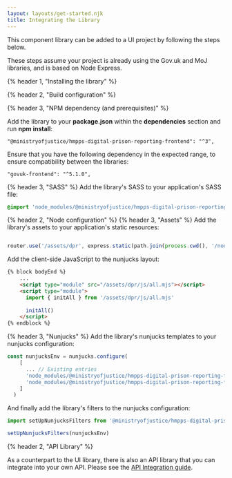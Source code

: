 ```yaml
---
layout: layouts/get-started.njk
title: Integrating the Library
---
```


This component library can be added to a UI project by following the steps below.

These steps assume your project is already using the Gov.uk and MoJ libraries, and is based on Node Express.

{% header 1, "Installing the library" %}

{% header 2, "Build configuration" %}

{% header 3, "NPM dependency (and prerequisites)" %}

Add the library to your **package.json** within the **dependencies** section and run **npm install**:

```
"@ministryofjustice/hmpps-digital-prison-reporting-frontend": "^3",
```

Ensure that you have the following dependency in the expected range, to ensure compatibility between the libraries:

```
"govuk-frontend": "^5.1.0",
```

{% header 3, "SASS" %}
Add the library's SASS to your application's SASS file:

```scss
@import 'node_modules/@ministryofjustice/hmpps-digital-prison-reporting-frontend/dpr/all';
```

{% header 2, "Node configuration" %}
{% header 3, "Assets" %}
Add the library's assets to your application's static resources:

```javascript

router.use('/assets/dpr', express.static(path.join(process.cwd(), '/node_modules/@ministryofjustice/hmpps-digital-prison-reporting-frontend/dpr/assets')))
```

Add the client-side JavaScript to the nunjucks layout:
```html
{% block bodyEnd %}
    ...
    <script type="module" src="/assets/dpr/js/all.mjs"></script>
    <script type="module">
      import { initAll } from '/assets/dpr/js/all.mjs'
    
      initAll()
    </script>
{% endblock %}
```

{% header 3, "Nunjucks" %}
Add the library's nunjucks templates to your nunjucks configuration:

```javascript
const nunjucksEnv = nunjucks.configure(
    [
      ... // Existing entries 
      'node_modules/@ministryofjustice/hmpps-digital-prison-reporting-frontend/',
      'node_modules/@ministryofjustice/hmpps-digital-prison-reporting-frontend/dpr/components/',
    ]
  )
```

And finally add the library's filters to the nunjucks configuration:

```javascript
import setUpNunjucksFilters from '@ministryofjustice/hmpps-digital-prison-reporting-frontend/dpr/setUpNunjucksFilters'

setUpNunjucksFilters(nunjucksEnv)
```

{% header 2, "API Library" %}

As a counterpart to the UI library, there is also an API library that you can integrate into your own API. Please see the [API Integration guide](https://github.com/ministryofjustice/hmpps-digital-prison-reporting-lib/blob/main/integrating-with-library.md). 